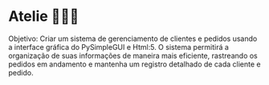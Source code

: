 # Atelie 👚👕👒

Objetivo: Criar um sistema de gerenciamento de clientes e pedidos usando a interface gráfica do PySimpleGUI e Html:5. O sistema permitirá a organização de suas informações de maneira mais eficiente, rastreando os pedidos em andamento e mantenha um registro detalhado de cada cliente e pedido. 
